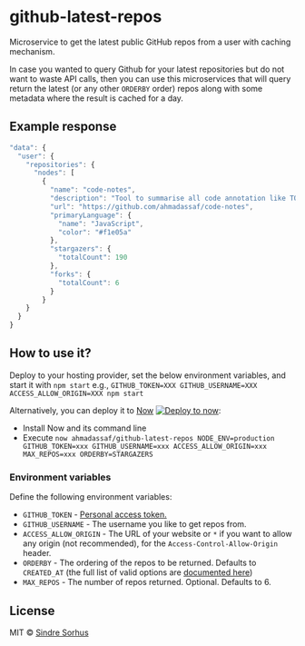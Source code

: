 # github-latest-repos

Microservice to get the latest public GitHub repos from a user with caching mechanism. 

In case you wanted to query Github for your latest repositories but do not want to waste API calls, then you can use this microservices that will query return the latest (or any other `ORDERBY` order) repos along with some metadata where the result is cached for a day.
## Example response

```js
"data": {
  "user": {
    "repositories": {
      "nodes": [
        {
          "name": "code-notes",
          "description": "Tool to summarise all code annotation like TODO or FIXME",
          "url": "https://github.com/ahmadassaf/code-notes",
          "primaryLanguage": {
            "name": "JavaScript",
            "color": "#f1e05a"
          },
          "stargazers": {
            "totalCount": 190
          },
          "forks": {
            "totalCount": 6
          }
        }
    }
  }
}
```

## How to use it?

Deploy to your hosting provider, set the below environment variables, and start it with `npm start` e.g., `GITHUB_TOKEN=XXX GITHUB_USERNAME=XXX ACCESS_ALLOW_ORIGIN=XXX npm start`

Alternatively, you can deploy it to [Now](https://zeit.co/now) [![Deploy to now](https://deploy.now.sh/static/button.svg)](https://deploy.now.sh/?repo=https://github.com/ahmadassaf/github-latest-repos&env=GITHUB_TOKEN&env=GITHUB_USERNAME&env=ACCESS_ALLOW_ORIGIN&env=MAX_REPOS):

 - Install Now and its command line
 - Execute `now ahmadassaf/github-latest-repos NODE_ENV=production GITHUB_TOKEN=xxx GITHUB_USERNAME=xxx ACCESS_ALLOW_ORIGIN=xxx MAX_REPOS=xxx ORDERBY=STARGAZERS`

### Environment variables

Define the following environment variables:

- `GITHUB_TOKEN` - [Personal access token.](https://github.com/settings/tokens/new?description=gh-latest-repos)
- `GITHUB_USERNAME` - The username you like to get repos from.
- `ACCESS_ALLOW_ORIGIN` - The URL of your website or `*` if you want to allow any origin (not recommended), for the `Access-Control-Allow-Origin` header.
- `ORDERBY` - The ordering of the repos to be returned. Defaults to `CREATED_AT` (the full list of valid options are [documented here](https://developer.github.com/v4/enum/repositoryorderfield/))
- `MAX_REPOS` - The number of repos returned. Optional. Defaults to 6.

## License
MIT © [Sindre Sorhus](https://sindresorhus.com)
